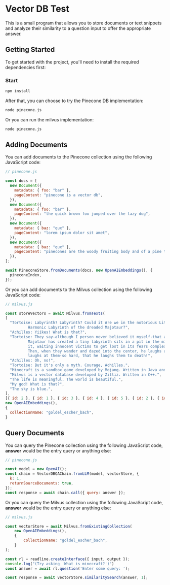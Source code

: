 # Vector DB Test

This is a small program that allows you to store documents or text snippets and analyze their similarity to a question input to offer the appropriate answer.

## Getting Started

To get started with the project, you'll need to install the required dependencies first:

### Start
``` bash 
npm install
```

After that, you can choose to try the Pinecone DB implementation:

``` bash 
node pinecone.js
```

Or you can run the milvus implementation:

``` bash 
node pinecone.js
```


## Adding Documents

You can add documents to the Pinecone collection using the following JavaScript code:

```js
// pinecone.js

const docs = [
  new Document({
    metadata: { foo: "bar" },
    pageContent: "pinecone is a vector db",
  }),
  new Document({
    metadata: { foo: "bar" },
    pageContent: "the quick brown fox jumped over the lazy dog",
  }),
  new Document({
    metadata: { baz: "qux" },
    pageContent: "lorem ipsum dolor sit amet",
  }),
  new Document({
    metadata: { baz: "qux" },
    pageContent: "pinecones are the woody fruiting body and of a pine tree",
  }),
];

await PineconeStore.fromDocuments(docs, new OpenAIEmbeddings(), {
  pineconeIndex,
});
```

Or you can add documents to the Milvus collection using the following JavaScript code:

```js
// milvus.js

const storeVectors = await Milvus.fromTexts(
[
  "Tortoise: Labyrinth? Labyrinth? Could it Are we in the notorious Little\
          Harmonic Labyrinth of the dreaded Majotaur?",
  "Achilles: Yiikes! What is that?",
  "Tortoise: They say-although I person never believed it myself-that an I\
          Majotaur has created a tiny labyrinth sits in a pit in the middle of\
          it, waiting innocent victims to get lost in its fears complexity.\
          Then, when they wander and dazed into the center, he laughs and\
          laughs at them-so hard, that he laughs them to death!",
  "Achilles: Oh, no!",
  "Tortoise: But it's only a myth. Courage, Achilles.",
  "Minecraft is a sandbox game developed by Mojang. Written in Java and C++.",
  "Milvus is a vector database developed by Zilliz. Written in C++.",
  "The life is meaningful. The world is beautiful.",
  "My god! What is that?",
  "The sky is blue.",
],
[{ id: 2 }, { id: 1 }, { id: 3 }, { id: 4 }, { id: 5 }, { id: 2 }, { id: 1 }, { id: 3 }, { id: 4 }, { id: 5 }],
new OpenAIEmbeddings(),
{
  collectionName: "goldel_escher_bach",
}
```

## Query Documents

You can query the Pinecone collection using the following JavaScript code, **answer** would be the entry query or anything else:

```js
// pinecone.js

const model = new OpenAI();
const chain = VectorDBQAChain.fromLLM(model, vectorStore, {
  k: 1,
  returnSourceDocuments: true,
});
const response = await chain.call({ query: answer });
```

Or you can query the Milvus collection using the following JavaScript code, **answer** would be the entry query or anything else:

```js
// milvus.js

const vectorStore = await Milvus.fromExistingCollection(
    new OpenAIEmbeddings(),
    {
        collectionName: "goldel_escher_bach",
    }
);

const rl = readline.createInterface({ input, output });
console.log("(Try asking 'What is minecraft?')")
const answer = await rl.question('Enter some query: ');

const response = await vectorStore.similaritySearch(answer, 1);
```

